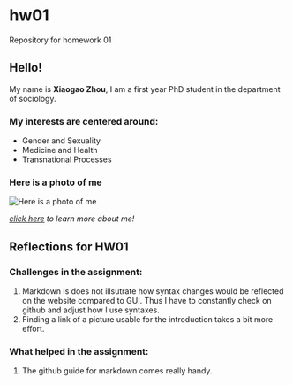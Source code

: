 # hw01
Repository for homework 01

## Hello!

My name is **Xiaogao Zhou**, I am a first year PhD student in the department of sociology. 

### My interests are centered around:

* Gender and Sexuality
* Medicine and Health
* Transnational Processes

### Here is a photo of me

![Here is a photo of me](https://photos.google.com/share/AF1QipOlZm7zce55N30USRlqWgkicYV0_ulEce169Xb9RKOZTCLO1HAmzZYva6F4obh4Dg/photo/AF1QipOWXF-aCc3VdmMvmm9u92BERdatbWdRu82iboR7?key=Y0hnNWRVWmE3QWdtbERkSjd2N2V4Y0sxR3VzV1RB-temp.jpg)

*[click here](https://sociology.uchicago.edu/directory/xiaogao-zhou) to learn more about me!*

## Reflections for HW01

### Challenges in the assignment:

1. Markdown is does not illsutrate how syntax changes would be reflected on the website compared to GUI. Thus I have to constantly check on github and adjust how I use syntaxes. 
1. Finding a link of a picture usable for the introduction takes a bit more effort.

### What helped in the assignment:

1. The github guide for markdown comes really handy. 
